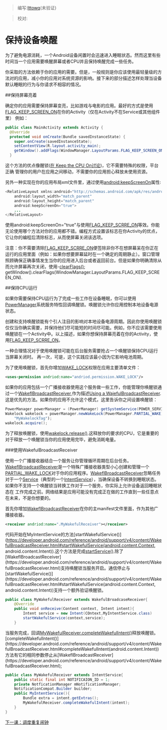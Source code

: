 > 编写:[lttowq](https://github.com/lttowq)(未验证)

> 校对:

# 保持设备唤醒
为了避免电源消耗，一个Android设备闲置时会迅速进入睡眠状态。然而这里有些时间当一个应用需要唤醒屏幕或者CPU并且保持唤醒完成一些任务。

你采取的方法依赖于你的应用的需要。但是，一般规则是你应该使用最轻量级的方法对的应用，减小你的应用对系统资源的影响。接下来的部分描述怎样处理当设备默认睡眠的行为与你请求不相容的情况。

##保持屏幕亮着

确定你的应用需要保持屏幕变亮，比如游戏与电影的应用。最好的方式是使用[FLAG_KEEP_SCREEN_ON](https://developer.android.com/reference/android/view/WindowManager.LayoutParams.html#FLAG_KEEP_SCREEN_ON)在你的Activity（仅在Activity不在Service或其他组件里）
例如：

```java
public class MainActivity extends Activity {
  @Override
  protected void onCreate(Bundle savedInstanceState) {
    super.onCreate(savedInstanceState);
    setContentView(R.layout.activity_main);
    getWindow().addFlags(WindowManager.LayoutParams.FLAG_KEEP_SCREEN_ON);
  }
```

这个方法的优点像醒锁([在 Keep the CPU On讨论]())，它不需要特殊的权限，平台正确
管理你的用户在应用之间移动，不需要你的应用担心释放未使用资源。

另外一种实现在你的应用布局xml文件里，通过使用[android:keepScreenOn](https://developer.android.com/reference/android/R.attr.html#keepScreenOn)属性:
```java
<RelativeLayout xmlns:android="http://schemas.android.com/apk/res/android"
    android:layout_width="match_parent"
    android:layout_height="match_parent"
    android:keepScreenOn="true">
    ...
</RelativeLayout>
```

使用android:keepScreenOn="true"与使用[FLAG_KEEP_SCRRE_ON](https://developer.android.com/reference/android/view/WindowManager.LayoutParams.html#FLAG_KEEP_SCREEN_ON)等效。你能无论使用哪个方法对你的应用都不错。编程方式设置该标志在你Activity的优点，它让你的编程后清除标志，从而使屏幕关闭该选项。

注意：你不需要清除[FLAG_KEEP_SCRRE_ON](https://developer.android.com/reference/android/view/WindowManager.LayoutParams.html#FLAG_KEEP_SCREEN_ON)便签除非你不在想屏幕呆在你正在运行的应用里面（例如：如果你想要屏幕延时在一个确定的周期静止）。窗口管理照顾确保正确事情发生当你的应用进入后台或者返回前台。但是如果你明确清除从而允许屏幕再次关闭，使用-[clearFlags()](https://developer.android.com/reference/android/view/Window.html#clearFlags(int));
getWindow().clearFlags(WindowManager.LayoutParams.FLAG_KEEP_SCREEN_ON).

##保持CPU运行

如果你需要保持CPU运行为了完成一些工作在设备睡眠，你可以使用[PowerManager](https://developer.android.com/reference/android/os/PowerManager.html)系统服务特性回调唤醒锁。唤醒锁允许你应用控制本地设备电源状态。

创建和支持唤醒锁能有个引人注目的影响对本地设备电源周期。因此你使用唤醒锁仅仅当你确实需要，并保持他们尽可能短的时间尽可能。例如，你不应该需要使用唤醒锁在一个Activity中。以上描述，如果你想保持屏幕亮着在你的Activity，使用[FLAG_KEEP_SCRRE_ON](https://developer.android.com/reference/android/view/WindowManager.LayoutParams.html#FLAG_KEEP_SCREEN_ON)。

一种合理情况对于使用唤醒锁可能在后台服务需要抢占一个唤醒锁保持CPU运行当屏幕关闭时。
再一次，可是，这个实践应该最小因为它影响电池周期。

为了使用唤醒锁，首先你增加[WAKE_LOCK](https://developer.android.com/reference/android/Manifest.permission.html#WAKE_LOCK)权限在应用主要清单文件：

```xml
<uses-permission andriod:name="andriod.permission.WAKE_LOCK"/>
```

如果你的应用包括一个广播接收器使用这个服务做一些工作，你能管理你唤醒锁通过一个[WakeflBroadcastReceiver](https://developer.android.com/reference/android/support/v4/content/WakefulBroadcastReceiver.html),作为描述[Using a WajefulBroadcastReceiver](https://developer.android.com/training/scheduling/wakelock.html#wakeful).这是优先的方法。如果你的应用不允许这个模式，这里告诉你之间设置唤醒锁：

```java
PowerManager powerManager = (PowerManager) getSystemService(POWER_SERVICE);
Wakelock wakelock = powerManager.newWakeLock(PowerManager.PARTIAL_WAKE)LOCK),
	"MyWakelockTag");
wakelock.acquire();
```
为了释放唤醒锁，使用[wakelock.release()](https://developer.android.com/reference/android/os/PowerManager.WakeLock.html#release()).这释放你的要求的CPU，它是重要的
对于释放一个唤醒锁当你的应用使用完毕，避免消耗电量。

###使用WakefulBroadcastReceiver

使用一个广播接收器结合一个服务让你管理循环周期在后台任务。[WakeflBroadcastReceiver](https://developer.android.com/reference/android/support/v4/content/WakefulBroadcastReceiver.html)是一个特殊广播接收器类型小心创建和管理一个[PARTIAL_WAKE_LOCK](https://developer.android.com/reference/android/os/PowerManager.html#PARTIAL_WAKE_LOCK)对于你的应用程序。[WakeflBroadcastReceiver](https://developer.android.com/reference/android/support/v4/content/WakefulBroadcastReceiver.html)忽略任务对于一个[Service](https://developer.android.com/reference/android/app/Service.html)（典型的一个[IntentService](https://developer.android.com/reference/android/app/IntentService.html)），当确保设备不转换到睡眠状态。如果你不支持一个唤醒锁当转换工作对于一个服务，你实际上允许设备返回睡眠状态在
工作完成之前。网络结果是应用可能没有完成正在做的工作直到一些任意点在未来，不是你想要的。

首先你增加[WakeflBroadcastReceiver](https://developer.android.com/reference/android/support/v4/content/WakefulBroadcastReceiver.html)在你的主manifest文件里面，作为其他广播接收器。

```xml
<receiver andriod:name=".MyWakefulReceiver"></receiver>
```

代码开始在MyIntentService的方法[startWakefulService()](https://developer.android.com/reference/android/support/v4/content/WakefulBroadcastReceiver.html#startWakefulService(android.content.Context, android.content.Intent)).这个方法是完成[startService()](https://developer.android.com/reference/android/content/Context.html#startService(android.content.Intent)).除了[WakeflBroadcastReceiver](https://developer.android.com/reference/android/support/v4/content/WakefulBroadcastReceiver.html)支持唤醒锁当服务开启。通信停止与[startWakefulService()](https://developer.android.com/reference/android/support/v4/content/WakefulBroadcastReceiver.html#startWakefulService(android.content.Context, android.content.Intent))支持一个额外验证唤醒锁。

```java
public class MyWakefulReceiver extends WakefulBroadcaseReceiver{
	@Override
	public void onReceive(Content context, Intent intent){
		Intent service = new Intent(COntext,MyIntentService.class)
		startWakefulService(context,service);
	}
```
	
当服务完成，回调[MyWakefulReceiver.completeWakefulIntent()](https://developer.android.com/reference/android/support/v4/content/WakefulBroadcastReceiver.html#completeWakefulIntent(android.content.Intent))释放唤醒锁。[completeWakefulIntent()](https://developer.android.com/reference/android/support/v4/content/WakefulBroadcastReceiver.html#completeWakefulIntent(android.content.Intent))方法有它的相同参数停止从[WakeflBroadcastReceiver](https://developer.android.com/reference/android/support/v4/content/WakefulBroadcastReceiver.html);

```java
public class MyWakefulReceiver extends IntentService{
	public static final int NOTIFICAION_ID = 1;
	private NotficationManager mNotificationManager;
	NotificationCompat.Builder builder;
	public MyIntentService(){
		Bundle extra = intent.getExtras();
		MyWakefulReceiver.completeWakefulIntent(intent);
	}
}
```
[下一课：调度重复闹钟]()